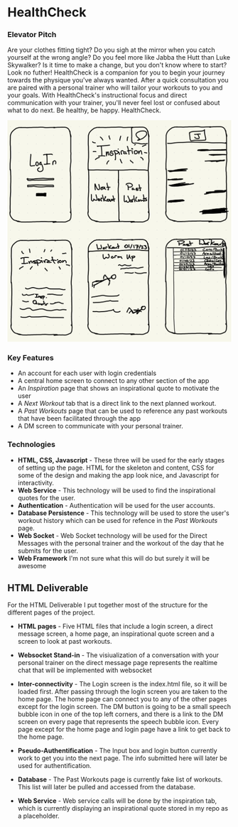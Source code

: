 # **HealthCheck**
### Elevator Pitch
Are your clothes fitting tight? Do you sigh at the mirror when you catch yourself at the wrong angle? Do you feel more like Jabba the Hutt than Luke Skywalker? Is it time to make a change, but you don't know where to start? Look no futher! HealthCheck is a companion for you to begin your journey towards the physique you've always wanted. After a quick consultation you are paired with a personal trainer who will tailor your workouts to you and your goals. With HealthCheck's instructional focus and direct communication with your trainer, you'll never feel lost or confused about what to do next. Be healthy, be happy. HealthCheck.

![Sketch of HealthCheck Screens](assets/HealthCheckSketch.jpeg)

### Key Features
- An account for each user with login credentials
- A central home screen to connect to any other section of the app
- An *Inspiration* page that shows an inspirational quote to motivate the user
- A *Next Workout* tab that is a direct link to the next planned workout.
- A *Past Workouts* page that can be used to reference any past workouts that have been facilitated through the app
- A DM screen to communicate with your personal trainer.

### Technologies
- **HTML, CSS, Javascript** - These three will be used for the early stages of setting up the page. HTML for the skeleton and content, CSS for some of the design and making the app look nice, and Javascript for interactivity.
- **Web Service** - This technology will be used to find the inspirational quotes for the user.
- **Authentication** - Authentication will be used for the user accounts.
- **Database Persistence** - This technology will be used to store the user's workout history which can be used for refence in the *Past Workouts* page.
- **Web Socket** - Web Socket technology will be used for the Direct Messages with the personal trainer and the workout of the day that he submits for the user.
- **Web Framework** I'm not sure what this will do but surely it will be awesome


## HTML Deliverable
For the HTML Deliverable I put together most of the structure for the different pages of the project. 

- **HTML pages** - Five HTML files that include a login screen, a direct message screen, a home page, an inspirational quote screen and a screen to look at past workouts.

- **Websocket Stand-in** - The visiualization of a conversation with your personal trainer on the direct message page represents the realtime chat that will be implemented with websocket

- **Inter-connectivity** - The Login screen is the index.html file, so it will be loaded first. After passing through the login screen you are taken to the home page. The home page can connect you to any of the other pages except for the login screen. The DM button is going to be a small speech bubble icon in one of the top left corners, and there is a link to the DM screen on every page that represents the speech bubble icon. Every page except for the home page and login page have a link to get back to the home page.

- **Pseudo-Authentification** - The Input box and login button currently work to get you into the next page. The info submitted here will later be used for authentification.

- **Database** - The Past Workouts page is currently fake list of workouts. This list will later be pulled and accessed from the database.

- **Web Service** - Web service calls will be done by the inspiration tab, which is currently displaying an inspirational quote stored in my repo as a placeholder.
